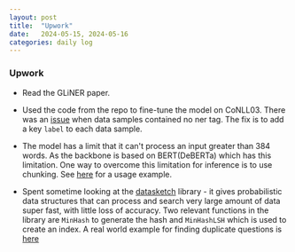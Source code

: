 ```yaml
---
layout: post
title:  "Upwork"
date:   2024-05-15, 2024-05-16
categories: daily log
---
```


### Upwork
- Read the GLiNER paper.
- Used the code from the repo to fine-tune the model on CoNLL03. There was an [issue](https://github.com/urchade/GLiNER/issues/80) when data samples contained no ner tag. The fix is to add a key ```label``` to each data sample. 
- The model has a limit that it can't process an input greater than 384 words. As the backbone is based on BERT(DeBERTa) which has this limitation. One way to overcome this limitation for inference is to use chunking. See [here](https://github.com/theirstory/gliner-spacy/blob/main/gliner_spacy/pipeline.py) for a usage example. 

- Spent sometime looking at the [datasketch](https://ekzhu.com/datasketch/) library - it gives probabilistic data structures that can process and search very large amount of data super fast, with little loss of accuracy. Two relevant functions in the library are ```MinHash``` to generate the hash and ```MinHashLSH``` which is used to create an index. A real world example for finding duplicate questions is [here](https://medium.com/@bassimfaizal/finding-duplicate-questions-using-datasketch-2ae1f3d8bc5c)
